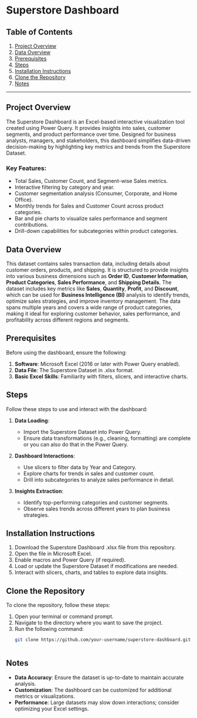 # Superstore Dashboard

## Table of Contents
1. [Project Overview](#project-overview)
2. [Data Overview](#data-overview)
3. [Prerequisites](#prerequisites)
4. [Steps](#steps)
5. [Installation Instructions](#installation-instructions)
6. [Clone the Repository](#clone-the-repository)
7. [Notes](#notes)

---

## Project Overview
The Superstore Dashboard is an Excel-based interactive visualization tool created using Power Query. It provides insights into sales, customer segments, and product performance over time. Designed for business analysts, managers, and stakeholders, this dashboard simplifies data-driven decision-making by highlighting key metrics and trends from the Superstore Dataset.

### Key Features:
- Total Sales, Customer Count, and Segment-wise Sales metrics.
- Interactive filtering by category and year.
- Customer segmentation analysis (Consumer, Corporate, and Home Office).
- Monthly trends for Sales and Customer Count across product categories.
- Bar and pie charts to visualize sales performance and segment contributions.
- Drill-down capabilities for subcategories within product categories.

## Data Overview
This dataset contains sales transaction data, including details about customer orders, products, and shipping. It is structured to provide insights into various business dimensions such as **Order ID**, **Customer Information**, **Product Categories**, **Sales Performance**, and **Shipping Details**. The dataset includes key metrics like **Sales**, **Quantity**, **Profit**, and **Discount**, which can be used for **Business Intelligence (BI)** analysis to identify trends, optimize sales strategies, and improve inventory management. The data spans multiple years and covers a wide range of product categories, making it ideal for exploring customer behavior, sales performance, and profitability across different regions and segments.


## Prerequisites
Before using the dashboard, ensure the following:
1. **Software**: Microsoft Excel (2016 or later with Power Query enabled).
2. **Data File**: The Superstore Dataset in .xlsx format.
3. **Basic Excel Skills**: Familiarity with filters, slicers, and interactive charts.

## Steps
Follow these steps to use and interact with the dashboard:

1. **Data Loading**:
   - Import the Superstore Dataset into Power Query.
   - Ensure data transformations (e.g., cleaning, formatting) are complete or you can also do that in the Power Query.

2. **Dashboard Interactions**:
   - Use slicers to filter data by Year and Category.
   - Explore charts for trends in sales and customer count.
   - Drill into subcategories to analyze sales performance in detail.

3. **Insights Extraction**:
   - Identify top-performing categories and customer segments.
   - Observe sales trends across different years to plan business strategies.

## Installation Instructions
1. Download the Superstore Dashboard .xlsx file from this repository.
2. Open the file in Microsoft Excel.
3. Enable macros and Power Query (if required).
4. Load or update the Superstore Dataset if modifications are needed.
5. Interact with slicers, charts, and tables to explore data insights.
   
## Clone the Repository
To clone the repository, follow these steps:

1. Open your terminal or command prompt.
2. Navigate to the directory where you want to save the project.
3. Run the following command:
   ```bash
   git clone https://github.com/your-username/superstore-dashboard.git



## Notes
- **Data Accuracy**: Ensure the dataset is up-to-date to maintain accurate analysis.
- **Customization**: The dashboard can be customized for additional metrics or visualizations.
- **Performance**: Large datasets may slow down interactions; consider optimizing your Excel settings.

